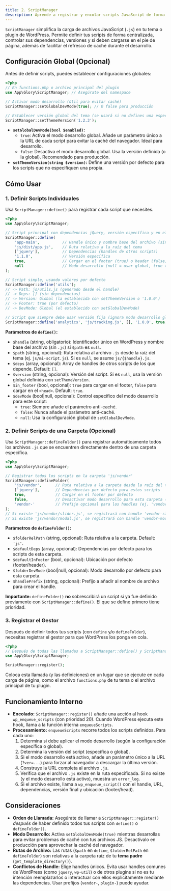 ```yaml
---
title: 2. ScriptManager
description: Aprende a registrar y encolar scripts JavaScript de forma organizada con ScriptManager.
---
```


`ScriptManager` simplifica la carga de archivos JavaScript (`.js`) en tu tema o plugin de WordPress. Permite definir tus scripts de forma centralizada, controlar sus dependencias, versiones y si deben cargarse en el pie de página, además de facilitar el refresco de caché durante el desarrollo.

## Configuración Global (Opcional)

Antes de definir scripts, puedes establecer configuraciones globales:

```php
<?php
// En functions.php o archivo principal del plugin
use App\Glory\ScriptManager; // Asegúrate del namespace

// Activar modo desarrollo (útil para evitar caché)
ScriptManager::setGlobalDevMode(true); // O false para producción

// Establecer versión global del tema (se usará si no defines una específica)
ScriptManager::setThemeVersion('1.2.3');
```

-   **`setGlobalDevMode(bool $enabled)`:**
    -   `true`: Activa el modo desarrollo global. Añade un parámetro único a la URL de cada script para evitar la caché del navegador. Ideal para desarrollo.
    -   `false`: Desactiva el modo desarrollo global. Usa la versión definida (o la global). Recomendado para producción.
-   **`setThemeVersion(string $version)`:** Define una versión por defecto para los scripts que no especifiquen una propia.

## Cómo Usar

### 1. Definir Scripts Individuales

Usa `ScriptManager::define()` para registrar cada script que necesites.

```php
<?php
use App\Glory\ScriptManager;

// Script principal con dependencias jQuery, versión específica y en el footer
ScriptManager::define(
    'app-main',          // Handle único y nombre base del archivo (sin .js)
    'js/dist/app.js',    // Ruta relativa a la raíz del tema
    ['jquery'],          // Dependencias (handles de otros scripts)
    '1.1.0',             // Versión específica
    true,                // Cargar en el footer (true) o header (false)
    null                 // Modo desarrollo (null = usar global, true = forzar, false = desactivar)
);

// Script simple, usando valores por defecto
ScriptManager::define('utils');
// -> Path: js/utils.js (generado desde el handle)
// -> Deps: [] (sin dependencias)
// -> Version: Global (la establecida con setThemeVersion o '1.0.0')
// -> Footer: true (por defecto)
// -> DevMode: Global (el establecido con setGlobalDevMode)

// Script que siempre debe usar versión fija (ignora modo desarrollo global)
ScriptManager::define('analytics', 'js/tracking.js', [], '1.0.0', true, false);
```

**Parámetros de `define()`:**

-   `$handle` (string, obligatorio): Identificador único en WordPress y nombre base del archivo (sin `.js`) si `$path` es `null`.
-   `$path` (string, opcional): Ruta relativa al archivo `.js` desde la raíz del tema (ej. `js/mi-script.js`). Si es `null`, se asume `js/{$handle}.js`.
-   `$deps` (array, opcional): Array de handles de otros scripts de los que depende. Default: `[]`.
-   `$version` (string, opcional): Versión del script. Si es `null`, usa la versión global definida con `setThemeVersion`.
-   `$in_footer` (bool, opcional): `true` para cargar en el footer, `false` para cargar en el `<head>`. Default: `true`.
-   `$devMode` (bool|null, opcional): Control específico del modo desarrollo para este script:
    -   `true`: Siempre añade el parámetro anti-caché.
    -   `false`: Nunca añade el parámetro anti-caché.
    -   `null`: Usa la configuración global de `setGlobalDevMode`.

### 2. Definir Scripts de una Carpeta (Opcional)

Usa `ScriptManager::defineFolder()` para registrar automáticamente todos los archivos `.js` que se encuentren directamente dentro de una carpeta específica.

```php
<?php
use App\Glory\ScriptManager;

// Registrar todos los scripts en la carpeta 'js/vendor'
ScriptManager::defineFolder(
    'js/vendor',      // Ruta relativa a la carpeta desde la raíz del tema
    ['jquery'],       // Dependencias por defecto para estos scripts
    true,             // Cargar en el footer por defecto
    false,            // Desactivar modo desarrollo para esta carpeta (a menos que un script se defina individualmente)
    'vendor-'         // Prefijo opcional para los handles (ej. 'vendor-slider.js')
);
// Si existe 'js/vendor/slider.js', se registrará con handle 'vendor-slider'
// Si existe 'js/vendor/modal.js', se registrará con handle 'vendor-modal'
```

**Parámetros de `defineFolder()`:**

-   `$folderRelPath` (string, opcional): Ruta relativa a la carpeta. Default: `'js'`.
-   `$defaultDeps` (array, opcional): Dependencias por defecto para los scripts de esta carpeta.
-   `$defaultInFooter` (bool, opcional): Ubicación por defecto (footer/header).
-   `$folderDevMode` (bool|null, opcional): Modo desarrollo por defecto para esta carpeta.
-   `$handlePrefix` (string, opcional): Prefijo a añadir al nombre de archivo para crear el handle.

**Importante:** `defineFolder()` **no** sobrescribirá un script si ya fue definido previamente con `ScriptManager::define()`. El que se define primero tiene prioridad.

### 3. Registrar el Gestor

Después de definir todos tus scripts (con `define` y/o `defineFolder`), necesitas registrar el gestor para que WordPress los ponga en cola.

```php
<?php
// Después de todas las llamadas a ScriptManager::define() y ScriptManager::defineFolder()
use App\Glory\ScriptManager;

ScriptManager::register();
```

Coloca esta llamada (y las definiciones) en un lugar que se ejecute en cada carga de página, como el archivo `functions.php` de tu tema o el archivo principal de tu plugin.

## Funcionamiento Interno

-   **Encolado:** `ScriptManager::register()` añade una acción al hook `wp_enqueue_scripts` (con prioridad 20). Cuando WordPress ejecuta este hook, llama a la función interna `enqueueScripts`.
-   **Procesamiento:** `enqueueScripts` recorre todos los scripts definidos. Para cada uno:
    1.  Determina si debe aplicar el modo desarrollo (según la configuración específica o global).
    2.  Determina la versión del script (específica o global).
    3.  Si el modo desarrollo está activo, añade un parámetro único a la URL (`?ver=...`) para forzar al navegador a descargar la última versión.
    4.  Construye la URL completa al archivo `.js`.
    5.  Verifica que el archivo `.js` existe en la ruta especificada. Si no existe (y el modo desarrollo está activo), muestra un `error_log`.
    6.  Si el archivo existe, llama a `wp_enqueue_script()` con el handle, URL, dependencias, versión final y ubicación (footer/head).

## Consideraciones

-   **Orden de Llamada:** Asegúrate de llamar a `ScriptManager::register()` *después* de haber definido todos tus scripts con `define()` o `defineFolder()`.
-   **Modo Desarrollo:** Activa `setGlobalDevMode(true)` mientras desarrollas para evitar problemas de caché con tus archivos JS. Desactívalo en producción para aprovechar la caché del navegador.
-   **Rutas de Archivo:** Las rutas (`$path` en `define`, `$folderRelPath` en `defineFolder`) son relativas a la carpeta raíz de tu **tema padre** (`get_template_directory()`).
-   **Conflictos de Handle:** Elige handles únicos. Evita usar handles comunes de WordPress (como `jquery`, `wp-util`) o de otros plugins si no es tu intención reemplazarlos o interactuar con ellos explícitamente mediante las dependencias. Usar prefijos (`vendor-`, `plugin-`) puede ayudar.
